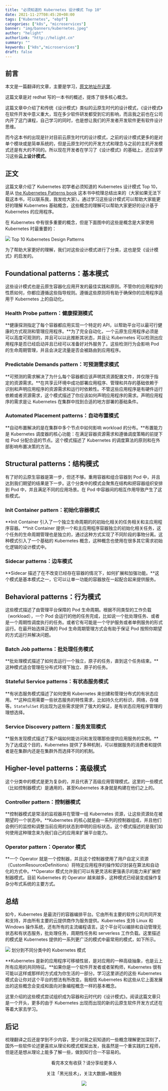 ```yaml
---
title: "必须知道的 Kubernetes 设计模式 Top 10"
date: 2021-11-27T08:45:20+08:00
tags: ["Kubernetes", "ebpf"]
categories: ["k8s", "microservices"]
banner: "img/banners/kubernetes.jpeg"
author: "helight"
authorlink: "http://helight.cn"
summary: ""
keywords: ["k8s","microservices"]
draft: false
---
```


## 前言
本文是一篇翻译的文章，主要是学习，[原文地址在这里](https://developers.redhat.com/blog/2020/05/11/top-10-must-know-kubernetes-design-patterns).

这篇文章是对 redhat 写的一本书的概述，提炼了很多核心概念。

这篇文章中介绍了和传统《设计模式》类似的云原生时代的设计模式，《设计模式》在软件开发中意义重大，现在多少软件研发都受到它的影响，而且我之前也在公司内开了这门课程，自己学习的同时，也是想让我们的开发者开发软件更有软件设计思维。

而今这本书的出现是针对目前云原生时代的设计模式，之前的设计模式更多的是对单个模块或是简单系统的，但是云原生时代的开发方式和理念与之前的主机开发模式还是有大的不同的。所以现在开发者在学习了《设计模式》的基础上，还应该学习这些**云上设计模式**。

## 正文
这篇文章介绍了 Kubernetes 初学者必须知道的 Kubernetes 设计模式 Top 10，是从 [the Kubernetes Patterns book](https://developers.redhat.com/books/kubernetes-patterns) 这本书中梳理总结出来的（大家如果无法下载这本书，可以联系我，我发给大家）。通过学习这些设计模式可以帮助大家能更好的理解 Kubernetes 基础概念，这些概念的理解可以帮助大家更好的设计基于 Kubernetes 的应用程序。

在 Kubernetes 中有很多重要的概念，但是下面图中的这些是概念是大家使用 Kubernetes 时最重要的：

![](imgs/top_10_kubernetes_patterns.png)
Top 10 Kubernetes Design Patterns

为了帮助大家更好的理解，我们对这些设计模式进行了分类，这也是受《设计模式》的启发的。

## Foundational patterns：基本模式
这些设计模式也是云原生容器化应用开发的最佳实践和原则。不管你的应用程序的性质如何，你都应遵循这些指导规则。遵循这些原则将有助于确保你的应用程序适用于 Kubernetes 上的自动化。

### Health Probe pattern：健康探测模式
**健康探测指定了每个容器都应用实现一个特定的 API，以帮助平台可以最可行健康的方式观测和管理应用程序。**为了完全自动化，一个云原生应用程序必须是可以高度可观测的，并且可以以此推断其状态，并且让 Kubernetes 可以检测出应用程序是否已经启动并且已经可以准备好对外服务了。这些检测行为会影响 Pod 的生命周期管理，并且会决定流量是否会被路由到应用程序。

### Predictable Demands pattern：可预测需求模式
**可预测的需求解决了为什么每个容器都应该声明其资源配置文件，并仅限于指定的资源需求。**在共享云环境中成功部署应用程序、管理和共存的基础依赖于识别和声明应用程序的资源需求和运行时依赖性。不管这些应用程序是有硬件运行依赖或者资源需求，这个模式描述了你应该如何声明应用程序的需求。声明应用程序的需求是让 Kubernetes 在集群中找到合适的地方部署的基础条件。

### Automated Placement patterns：自动布置模式
**自动布置解决的是在集群中多个节点中如何影响 workload 的分布。**布置能力是 Kubernetes 调度器的核心功能：在满足容器资源需求和遵循调度策略的前提下给 Pod 分配合适的节点。这个模式描述了 Kubernetes 的调度算法的原则和在外部影响布置决策的方法。

## Structural patterns：结构模式
有了好的云原生容器是第一步，但还不够。重用容器和组合容器到 Pod 中，并且达到我们期望的结果是下一步。这个分类中的模式会聚焦在结构和把容器组织安排到 Pod 中，并且满足不同的应用场景。在 Pod 中容器间的相互作用导致产生了这些模式。

### Init Container pattern：初始化容器模式
**Init Container 引入了一个独立生命周期的的初始化相关的任务相关和主应用程序容器。**Init Container 提供一个和主应用程序容器独立的初始化相关任务，这个任务的生命周期管理也是独立的，通过这种方式实现了不同阶段的事物分离。这种模式引入了一个基础的 Kubernetes 概念，这种概念也使用在很多其它需求初始化逻辑的设计模式中。

### Sidecar patterns：边车模式
**Sidecar 描述了在不改变已经存在容器的情况下，如何扩展和加强功能。**这个模式是基本模式之一，它可以让单一功能的容器放在一起配合起来提供服务。

## Behavioral patterns：行为模式
这些模式描述了由管理平台保障的 Pod 生命周期。根据不同类型的工作负载（workload），一个 Pod 会运行的他的任务完成，比如说一个批处理任务、或者是一个周期性调度执行的任务。或者它有可能是一个守护服务或者单例服务的形式运行。在最开始选择正确的 Pod 生命周期管理方式会有助于保证 Pod 按照你期望的方式运行并解决问题。

### Batch Job patterns：批处理任务模式
**批处理模式描述了如何去运行一个独立，原子的任务，直到这个任务结束。**这种模式适合管理在分布式环境下独立、原子的任务。

### Stateful Service patterns：有状态服务模式
**有状态服务模式描述了如何使用 Kubernetes 来创建和管理分布式的有状态应用。**这种应用需要一些状态服务的特性需求，比如持久化的标识，网络，存储等。`StatefulSet` 的出现为这些需求提供了强大的保证，是有状态应用程序管理的理想选择。

### Service Discovery pattern：服务发现模式
**服务发现模式描述了客户端如何能访问和发现哪那些提供应用服务的实例。**为了达成这个目的，Kubernetes 提供了多种机制，可以根据服务的消费者和提供者是在集群内还是在集群外而选择不同的机制。

## Higher-level patterns：高级模式
这个分类中的模式是更为复杂的，并且代表了高级应用管理模式。这里的一些模式（比如控制器模式）是通用的，甚至Kubernetes 本身就是构建在他们之上的。

### Controller pattern：控制器模式
**控制器模式是常活的监视器并在管理一组 Kubernetes 资源，让这些资源处在被期望的一个状态中。**Kubernetes 的核心就是由一系列的控制器组成，并且他们会例行的监控和调整当前应用的状态到申明的目标状态。这个模式描述的是我们如何使用这种理念来为我们自己的应用来扩展平台能力。

### Operator pattern：Operator 模式
**一个 Operator 就是一个控制器，并且这个控制器使用了用户自定义资源（CustomResourceDefinitions）将特定应用程序的操作知识封装在算法和自动化的方式中。**Operator 模式允许我们可以有更灵活和更强表示的能力来扩展控制器模式。目前 Kubernetes 的 Operator 越来越多，这种模式已经装变成操作复杂分布式系统的主要方式。

## 总结
如今，Kubernetes 是最流行的容器编排平台。它由所有主要的软件公司共同开发和支持，并由所有主要的云提供商作为服务提供。Kubernetes 支持 Linux 和 Windows 操作系统，还有所有的主流编程语言。这个平台可以编排和自动管理无状态和有状态服务，批处理任务，周期性任务和 serverless 工作负载。这里描述的模式是 Kubernetes 提供的一系列更广泛的模式中最常用的模式，如下所示。

![](imgs/KubernetePatternsLevels-SingleColor-Copy-of-Full-1024x660.png)
划分到不同分类中的 Kubernetes 模式

**Kubernetes 是新的应用程序可移植性层，是对应用的一种高级抽象，也是云上所有应用的共同特征。**如果你是一个软件开发者或者架构师，Kubernetes 很有可能以这样或那样的方式成为你生活的一部分。学习这里讲述的这些 Kubernetes 模式会让你对这个平台的想法有所改变。我相信 Kubernetes 和这些从它上面发展出的这些概念会变成和面向对象编程概念一样的基本概念。

这里介绍的这些模式尝试组织成为容器和云时代的《设计模式》。阅读这篇文章只是一个开头，更多的由于 Kubernetes 出现而出现的新的云原生软件开发方式还在等着大家去学习。

## 后记
梳理翻译之后还是学到不少内容，至少对我之前知道的一些概念理解更加深刻了，国外一些软件论述更喜欢从理论和模式框架出发，我虽然是一个重实践的工程师，但是还是想从理论上能多了解一些，做到知行合一不容易的。

<center>
看完本文有收获？请分享给更多人

关注「黑光技术」，关注大数据+微服务

![](/img/qrcode_helight_tech.jpg)
</center>